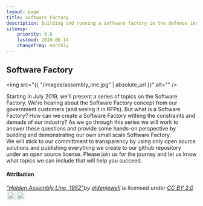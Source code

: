 ```yaml
---
layout: page
title: Software Factory
description: Building and running a software factory in the defense industry.
sitemap:
    priority: 0.6
    lastmod: 2019-06-14
    changefreq: monthly
---
```

## Software Factory

<span class="image fit"><img src="{{ "/images/assembly_line.jpg" | absolute_url }}" alt="" /></span>

Starting in July 2019, we'll present a series of topics on the Software Factory.  We're hearing about 
the Software Factory concept from our government customers (and seeing it in RFPs).  But what is a Software Factory?  How can we create a 
Software Factory withing the constraints and demads of our industry?  As we go through this series we will work to answer
these questions and provide some hands-on perspective by building and demonstrating our own small scale Software Factory.  
We will stick to our committment to transparency by using only open source solutions and publishing everything we create
to our github repository under an open source license.  Please join us for the journey and let us know what topics we 
can include that will help you succeed.

#### Attribution

<p style="font-size: 0.9rem;font-style: italic;"><a href="https://www.flickr.com/photos/31411679@N08/27393927580">"Holden Assembly Line, 1952"</a><span>by <a href="https://www.flickr.com/photos/31411679@N08">aldenjewell</a></span> is licensed under <a href="https://creativecommons.org/licenses/by/2.0/?ref=ccsearch&atype=html" style="margin-right: 5px;">CC BY 2.0</a><a href="https://creativecommons.org/licenses/by/2.0/?ref=ccsearch&atype=html" target="_blank" rel="noopener noreferrer" style="display: inline-block;white-space: none;opacity: .7;margin-top: 2px;margin-left: 3px;height: 22px !important;"><img style="height: inherit;margin-right: 3px;display: inline-block;" src="https://ccsearch.creativecommons.org/static/img/cc_icon.svg" /><img style="height: inherit;margin-right: 3px;display: inline-block;" src="https://ccsearch.creativecommons.org/static/img/cc-by_icon.svg" /></a></p>
